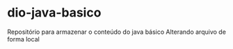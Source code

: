 # dio-java-basico
Repositório para armazenar o conteúdo do java básico
Alterando arquivo de forma local
